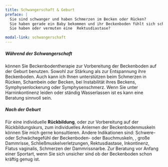 ```yaml
---
title: Schwangerschaft & Geburt
preface: |
  Sie sind schwanger und haben Schmerzen im Becken oder Rücken?
  Sie haben gerade ein Baby bekommen und ihr Beckenboden fühlt sich schwer an?
  Sie haben oder vermuten eine  Rektusdiastase?

modal-link: schwangerschaft
---
```


##### Während der Schwangerschaft
können Sie Beckenbodentherapie zur Vorbereitung der Beckenboden auf der Geburt benutzen. Sowohl zur Stärkung als zur Entspannung ihre Beckenboden. Auch kann ich Ihnen unterstützen beim Schmerzen in Rücken, Schambein oder Becken, bei Instabilität ihres Beckens, Symphysenlockerung oder Symphysenschmerz. Wenn Sie unter Harninkontinenz leiden oder ständig Wasserlassen ist es kann eine Beratung sinnvoll sein.

##### Nach der Geburt
Für eine individuelle **Rückbildung**, oder zur Vorbereitung auf der Rückbildungskurs, zum individuelles Anlernen der Beckenbodenmuskeln können Sie mich gerne konsultieren. Andere Indikationen sind: Schwere- oder Schwächegefühl der Beckenboden- oder Bauchmuskeln, , große Dammrisse, Schließmuskelverletzungen, Rektusdiastase, Inkontinenz, Flatus vaginalis, Schmerzen der Dammrissnarbe.
Zur Beratung vor Anfang einer Sportart, wenn Sie sich unsicher sind ob der Beckenboden schon kräftig genug ist. 
